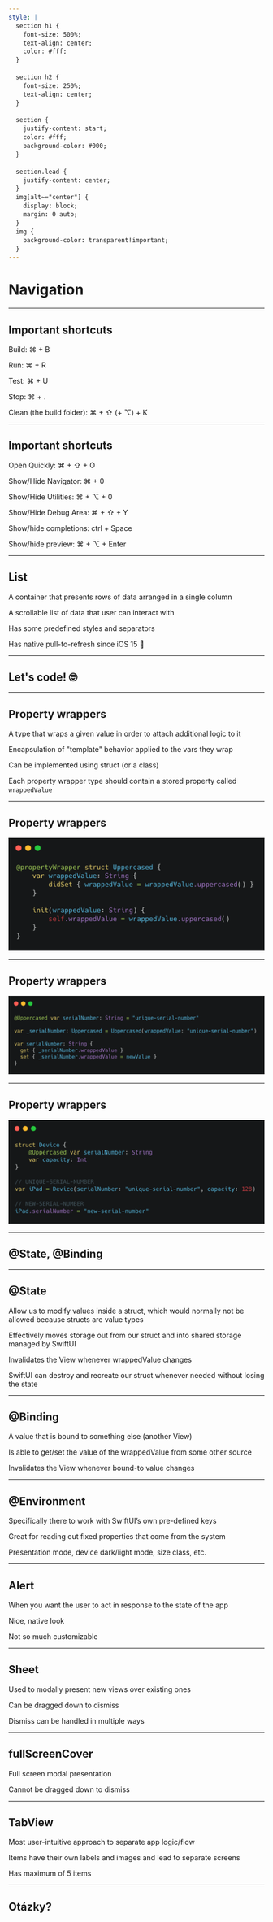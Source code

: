 ```yaml
---
style: |
  section h1 {
  	font-size: 500%;
  	text-align: center;
  	color: #fff;
  }

  section h2 {
  	font-size: 250%;
  	text-align: center;
  }

  section {
  	justify-content: start;
  	color: #fff;
  	background-color: #000;
  }

  section.lead {
  	justify-content: center;
  }
  img[alt~="center"] {
    display: block;
    margin: 0 auto;
  }
  img {
    background-color: transparent!important;
  }
---
```


<!-- _class: lead -->

# Navigation

---

## Important shortcuts

Build: ⌘ + B

Run: ⌘ + R

Test: ⌘ + U

Stop: ⌘ + .

Clean (the build folder): ⌘ + ⇧ (+ ⌥) + K

---

## Important shortcuts

Open Quickly: ⌘ + ⇧ + O

Show/Hide Navigator: ⌘ + 0

Show/Hide Utilities: ⌘ + ⌥ + 0

Show/Hide Debug Area: ⌘ + ⇧ + Y

Show/hide completions: ctrl + Space

Show/hide preview: ⌘ + ⌥ + Enter

---

## List

A container that presents rows of data arranged in a single column

A scrollable list of data that user can interact with

Has some predefined styles and separators

Has native pull-to-refresh since iOS 15 🎉

---

<!-- _class: lead -->

## Let's code! 🤓

---

## Property wrappers

A type that wraps a given value in order to attach additional logic to it

Encapsulation of "template" behavior applied to the vars they wrap

Can be implemented using struct (or a class)

Each property wrapper type should contain a stored property called `wrappedValue`

---

## Property wrappers

![center](property_wrapper.png)

---

## Property wrappers

![center](wrapped_value.png)

---

## Property wrappers

![center](uppercased.png)

---

<!-- _class: lead -->

## @State, @Binding

---

## @State

Allow us to modify values inside a struct, which would normally not be allowed because structs are value types

Effectively moves storage out from our struct and into shared storage managed by SwiftUI

Invalidates the View whenever wrappedValue changes

SwiftUI can destroy and recreate our struct whenever needed without losing the state

---

## @Binding

A value that is bound to something else (another View)

Is able to get/set the value of the wrappedValue from some other source

Invalidates the View whenever bound-to value changes

---

## @Environment

Specifically there to work with SwiftUI’s own pre-defined keys

Great for reading out fixed properties that come from the system

Presentation mode, device dark/light mode, size class, etc.

---

## Alert

When you want the user to act in response to the state of the app

Nice, native look

Not so much customizable

---

## Sheet

Used to modally present new views over existing ones

Can be dragged down to dismiss

Dismiss can be handled in multiple ways

---

## fullScreenCover

Full screen modal presentation

Cannot be dragged down to dismiss

---

## TabView

Most user-intuitive approach to separate app logic/flow

Items have their own labels and images and lead to separate screens

Has maximum of 5 items

---

<!-- _class: lead -->

## Otázky?
